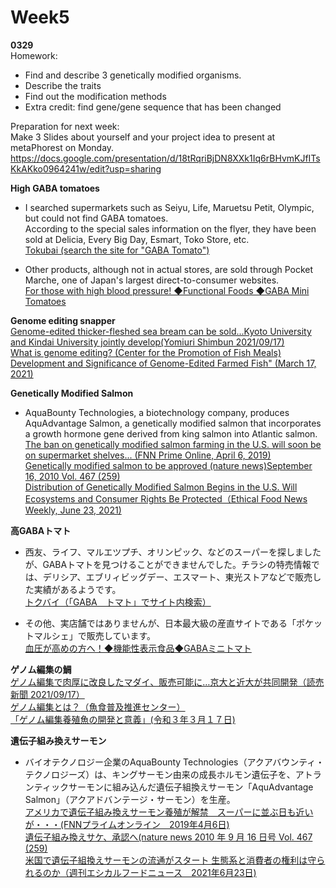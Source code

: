# __Week5__
__0329__  
Homework:  
- Find and describe 3 genetically modified organisms.  
- Describe the traits  
- Find out the modification methods  
- Extra credit: find gene/gene sequence that has been changed  

Preparation for next week:  
Make 3 Slides about yourself and your project idea to present at metaPhorest on Monday.  
https://docs.google.com/presentation/d/18tRqriBjDN8XXk1Iq6rBHvmKJfITsKkAKko0964241w/edit?usp=sharing     

__High GABA tomatoes__  
- I searched supermarkets such as Seiyu, Life, Maruetsu Petit, Olympic, but could not find GABA tomatoes.  
According to the special sales information on the flyer, they have been sold at Delicia, Every Big Day, Esmart, Toko Store, etc.  
[Tokubai (search the site for "GABA Tomato")](https://www.google.com/search?q=GABA%E3%80%80%E3%83%88%E3%83%9E%E3%83%88%E3%80%80site%3Ahttps%3A%2F%2Ftokubai.co.jp%2F&rlz=1C1GCEU_jaJP962JP962&sxsrf=APq-WBuaWjCqw-_dUMYR4TTd9RegOt-Etw%3A1648700091149&ei=uypFYp_GCPWy2roPk_Sh-Ao&ved=0ahUKEwjfj5i6vu_2AhV1mVYBHRN6CK8Q4dUDCA4&uact=5&oq=GABA%E3%80%80%E3%83%88%E3%83%9E%E3%83%88%E3%80%80site%3Ahttps%3A%2F%2Ftokubai.co.jp%2F&gs_lcp=Cgdnd3Mtd2l6EAM6BAgjECc6CggAEIAEELEDEAQ6CwgAEIAEELEDEIMBOg0IABCABBCxAxCDARAEOgcIABCABBAEOggIABCABBCxAzoFCAAQgAQ6EQgAEIAEELEDEIMBELEDEIMBOgcIIxCxAhAnSgQIQRgASgQIRhgAUABY6k9g9lNoAXABeACAAf0BiAH8E5IBBjQuMTYuMZgBAKABAaABAsABAQ&sclient=gws-wiz)  

- Other products, although not in actual stores, are sold through Pocket Marche, one of Japan's largest direct-to-consumer websites.  
[For those with high blood pressure! ◆Functional Foods ◆GABA Mini Tomatoes](https://poke-m.com/products/242690?list=SearchedProducts)  

__Genome editing snapper__  
[Genome-edited thicker-fleshed sea bream can be sold...Kyoto University and Kindai University jointly develop(Yomiuri Shimbun 2021/09/17)](https://www.yomiuri.co.jp/science/20210917-OYT1T50206/)  
[What is genome editing? (Center for the Promotion of Fish Meals)](https://osakana.suisankai.or.jp/s-other/5103)  
[Development and Significance of Genome-Edited Farmed Fish" (March 17, 2021)](https://www.mhlw.go.jp/content/12401000/000753910.pdf)  

__Genetically Modified Salmon__  
- AquaBounty Technologies, a biotechnology company, produces AquAdvantage Salmon, a genetically modified salmon that incorporates a growth hormone gene derived from king salmon into Atlantic salmon.  
[The ban on genetically modified salmon farming in the U.S. will soon be on supermarket shelves... (FNN Prime Online, April 6, 2019)](https://www.fnn.jp/articles/-/7459)  
[Genetically modified salmon to be approved (nature news)September 16, 2010 Vol. 467 (259)](https://www.technologyreview.jp/s/227982/whats-on-the-gmo-menu-fast-growing-salmon-and-slow-swimming-tuna/)  
[Distribution of Genetically Modified Salmon Begins in the U.S. Will Ecosystems and Consumer Rights Be Protected（Ethical Food News Weekly, June 23, 2021)](https://www.ethicalfood.online/2021/06/230945.html)  

__高GABAトマト__  
- 西友、ライフ、マルエツプチ、オリンピック、などのスーパーを探しましたが、GABAトマトを見つけることができませんでした。チラシの特売情報では、デリシア、エブリィビッグデー、エスマート、東光ストアなどで販売した実績があるようです。  
[トクバイ（「GABA　トマト」でサイト内検索）](https://www.google.com/search?q=GABA%E3%80%80%E3%83%88%E3%83%9E%E3%83%88%E3%80%80site%3Ahttps%3A%2F%2Ftokubai.co.jp%2F&rlz=1C1GCEU_jaJP962JP962&sxsrf=APq-WBuaWjCqw-_dUMYR4TTd9RegOt-Etw%3A1648700091149&ei=uypFYp_GCPWy2roPk_Sh-Ao&ved=0ahUKEwjfj5i6vu_2AhV1mVYBHRN6CK8Q4dUDCA4&uact=5&oq=GABA%E3%80%80%E3%83%88%E3%83%9E%E3%83%88%E3%80%80site%3Ahttps%3A%2F%2Ftokubai.co.jp%2F&gs_lcp=Cgdnd3Mtd2l6EAM6BAgjECc6CggAEIAEELEDEAQ6CwgAEIAEELEDEIMBOg0IABCABBCxAxCDARAEOgcIABCABBAEOggIABCABBCxAzoFCAAQgAQ6EQgAEIAEELEDEIMBELEDEIMBOgcIIxCxAhAnSgQIQRgASgQIRhgAUABY6k9g9lNoAXABeACAAf0BiAH8E5IBBjQuMTYuMZgBAKABAaABAsABAQ&sclient=gws-wiz)  

- その他、実店舗ではありませんが、日本最大級の産直サイトである「ポケットマルシェ」で販売しています。  
[血圧が高めの方へ！◆機能性表示食品◆GABAミニトマト](https://poke-m.com/products/242690?list=SearchedProducts)  

__ゲノム編集の鯛__  
[ゲノム編集で肉厚に改良したマダイ、販売可能に…京大と近大が共同開発（読売新聞 2021/09/17）](https://www.yomiuri.co.jp/science/20210917-OYT1T50206/)  
[ゲノム編集とは？（魚食普及推進センター）](https://osakana.suisankai.or.jp/s-other/5103)  
[「ゲノム編集養殖魚の開発と意義」(令和３年３月１７日)](https://www.mhlw.go.jp/content/12401000/000753910.pdf)  

__遺伝子組み換えサーモン__  
- バイオテクノロジー企業のAquaBounty Technologies（アクアバウンティ・テクノロジーズ）は、キングサーモン由来の成長ホルモン遺伝子を、アトランティックサーモンに組み込んだ遺伝子組換えサーモン「AquAdvantage Salmon」（アクアドバンテージ・サーモン）を生産。  
[アメリカで遺伝子組み換えサーモン養殖が解禁　スーパーに並ぶ日も近いが・・・(FNNプライムオンライン　2019年4月6日)](https://www.fnn.jp/articles/-/7459)  
[遺伝子組み換えサケ、承認へ(nature news 2010 年 9 月 16 日号 Vol. 467 (259)](https://storage.googleapis.com/natureasia-assets/ja-jp/ndigest/pdf/v7/n12/ndigest.2010.101220.pdf)  
[米国で遺伝子組換えサーモンの流通がスタート 生態系と消費者の権利は守られるのか（週刊エシカルフードニュース　2021年6月23日)](https://www.ethicalfood.online/2021/06/230945.html)  
